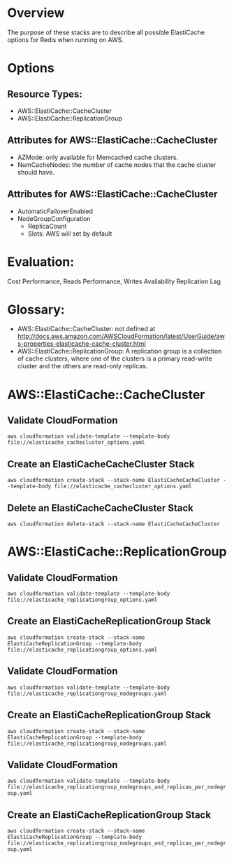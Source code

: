 # Overview
The purpose of these stacks are to describe all possible ElastiCache options for Redis when running on AWS.

# Options

## Resource Types:
- AWS::ElastiCache::CacheCluster
- AWS::ElastiCache::ReplicationGroup

## Attributes for AWS::ElastiCache::CacheCluster
- AZMode: only available for Memcached cache clusters.
- NumCacheNodes: the number of cache nodes that the cache cluster should have.

## Attributes for AWS::ElastiCache::CacheCluster
- AutomaticFailoverEnabled
- NodeGroupConfiguration
  - ReplicaCount
  - Slots: AWS will set by default

# Evaluation:

Cost
Performance, Reads
Performance, Writes
Availability
Replication Lag

# Glossary:

- AWS::ElastiCache::CacheCluster: not defined at http://docs.aws.amazon.com/AWSCloudFormation/latest/UserGuide/aws-properties-elasticache-cache-cluster.html
- AWS::ElastiCache::ReplicationGroup: A replication group is a collection of cache clusters, where one of the clusters is a primary read-write cluster and the others are read-only replicas.

# AWS::ElastiCache::CacheCluster

## Validate CloudFormation
`aws cloudformation validate-template --template-body file://elasticache_cachecluster_options.yaml`

## Create an ElastiCacheCacheCluster Stack
`aws cloudformation create-stack --stack-name ElastiCacheCacheCluster --template-body file://elasticache_cachecluster_options.yaml`

## Delete an ElastiCacheCacheCluster Stack
`aws cloudformation delete-stack --stack-name ElastiCacheCacheCluster`

# AWS::ElastiCache::ReplicationGroup

## Validate CloudFormation
`aws cloudformation validate-template --template-body file://elasticache_replicationgroup_options.yaml`

## Create an ElastiCacheReplicationGroup Stack
`aws cloudformation create-stack --stack-name ElastiCacheReplicationGroup --template-body file://elasticache_replicationgroup_options.yaml`

## Validate CloudFormation
`aws cloudformation validate-template --template-body file://elasticache_replicationgroup_nodegroups.yaml`

## Create an ElastiCacheReplicationGroup Stack
`aws cloudformation create-stack --stack-name ElastiCacheReplicationGroup --template-body file://elasticache_replicationgroup_nodegroups.yaml`

## Validate CloudFormation
`aws cloudformation validate-template --template-body file://elasticache_replicationgroup_nodegroups_and_replicas_per_nodegroup.yaml`

## Create an ElastiCacheReplicationGroup Stack
`aws cloudformation create-stack --stack-name ElastiCacheReplicationGroup --template-body file://elasticache_replicationgroup_nodegroups_and_replicas_per_nodegroup.yaml`
